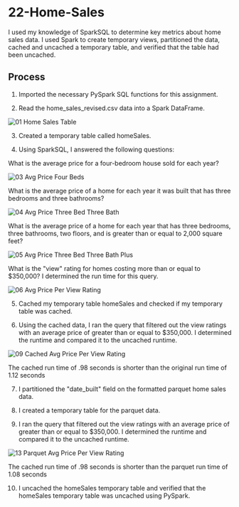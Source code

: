 # 22-Home-Sales

I used my knowledge of SparkSQL to determine key metrics about home sales data. I used Spark to create temporary views, partitioned the data, cached and uncached a temporary table, and verified that the table had been uncached.


## Process

1. Imported the necessary PySpark SQL functions for this assignment.

2. Read the home_sales_revised.csv data into a Spark DataFrame.

![01 Home Sales Table](https://github.com/margoberry17/22-Home-Sales/assets/136475202/4f487b45-b5bd-42fe-b453-4d4e7a7879ce)

3. Created a temporary table called homeSales.

4. Using SparkSQL, I answered the following questions:

What is the average price for a four-bedroom house sold for each year?

![03 Avg Price Four Beds](https://github.com/margoberry17/22-Home-Sales/assets/136475202/7c27f932-9e77-4a1f-895a-6d19111a17ad)

What is the average price of a home for each year it was built that has three bedrooms and three bathrooms?

![04 Avg Price Three Bed Three Bath](https://github.com/margoberry17/22-Home-Sales/assets/136475202/73f55a5b-cdae-42d5-957e-cfc1784bc3e8)

What is the average price of a home for each year that has three bedrooms, three bathrooms, two floors, and is greater than or equal to 2,000 square feet?

![05 Avg Price Three Bed Three Bath Plus](https://github.com/margoberry17/22-Home-Sales/assets/136475202/03530856-7dc1-4d6a-8bed-d4d86b60c89d)

What is the "view" rating for homes costing more than or equal to $350,000? I determined the run time for this query.

![06 Avg Price Per View Rating](https://github.com/margoberry17/22-Home-Sales/assets/136475202/6a96f5dd-1e0f-4dc5-acbe-93ed7320d2a0)

5. Cached my temporary table homeSales and checked if my temporary table was cached.

6. Using the cached data, I ran the query that filtered out the view ratings with an average price of greater than or equal to $350,000. I determined the runtime and compared it to the uncached runtime.

![09 Cached Avg Price Per View Rating](https://github.com/margoberry17/22-Home-Sales/assets/136475202/a968a32e-6b8d-401e-b6da-98a2e9f3c352)

The cached run time of .98 seconds is shorter than the original run time of 1.12 seconds


7. I partitioned the "date_built" field on the formatted parquet home sales data.

8. I created a temporary table for the parquet data.

9. I ran the query that filtered out the view ratings with an average price of greater than or equal to $350,000. I determined the runtime and compared it to the uncached runtime.

![13 Parquet Avg Price Per View Rating](https://github.com/margoberry17/22-Home-Sales/assets/136475202/264d3586-8943-4c56-8a97-63ab3a67d772)

The cached run time of .98 seconds is shorter than the parquet run time of 1.08 seconds


10. I uncached the homeSales temporary table and verified that the homeSales temporary table was uncached using PySpark.
